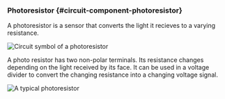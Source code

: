 ### Photoresistor {#circuit-component-photoresistor}

A photoresistor is a sensor that converts the light it recieves to a varying resistance.

![Circuit symbol of a photoresistor](https://raw.githubusercontent.com/OnionIoT/Onion-Docs/master/Omega2/Kit-Guides/img/photoresistor-symbol.png)

A photo resistor has two non-polar terminals. Its resistance changes depending on the light received by its face. It can be used in a voltage divider to convert the changing resistance into a changing voltage signal.

![A typical photoresistor](https://raw.githubusercontent.com/OnionIoT/Onion-Docs/master/Omega2/Kit-Guides/img/photoresistor.jpg)
